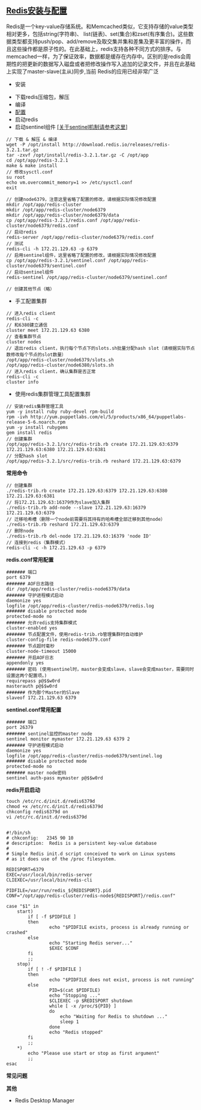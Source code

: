 ## [Redis安装与配置](https://github.com/antirez/redis) ##
  Redis是一个key-value存储系统。和Memcached类似，它支持存储的value类型相对更多，包括string(字符串)、 list(链表)、set(集合)和zset(有序集合)。这些数据类型都支持push/pop、add/remove及取交集并集和差集及更丰富的操作，而且这些操作都是原子性的。在此基础上，redis支持各种不同方式的排序。与memcached一样，为了保证效率，数据都是缓存在内存中。区别的是redis会周期性的把更新的数据写入磁盘或者把修改操作写入追加的记录文件，并且在此基础上实现了master-slave(主从)同步,当前 Redis的应用已经非常广泛

- 安装
 * 下载redis压缩包，解压
 * 编译
 * [配置](http://www.cnblogs.com/wenanry/archive/2012/02/26/2368398.html)
 * 启动redis
 * 启动sentinel组件 [[关于sentinel机制请参考这里]](https://segmentfault.com/a/1190000002680804)
```
// 下载 & 解压 & 编译
wget -P /opt/install http://download.redis.io/releases/redis-3.2.1.tar.gz
tar -zxvf /opt/install/redis-3.2.1.tar.gz -C /opt/app
cd /opt/app/redis-3.2.1
make & make install
// 修改sysctl.conf
su root
echo vm.overcommit_memory=1 >> /etc/sysctl.conf
exit

// 创建node6379，注意这里省略了配置的修改，请根据实际情况修改配置
mkdir /opt/app/redis-cluster
mkdir /opt/app/redis-cluster/node6379
mkdir /opt/app/redis-cluster/node6379/data
cp /opt/app/redis-3.2.1/redis.conf /opt/app/redis-cluster/node6379/redis.conf
// 启动redis
redis-server /opt/app/redis-cluster/node6379/redis.conf
// 测试
redis-cli -h 172.21.129.63 -p 6379
// 启用sentinel组件，这里省略了配置的修改，请根据实际情况修改配置
cp /opt/app/redis-3.2.1/sentinel.conf /opt/app/redis-cluster/node6379/sentinel.conf
// 启动sentinel组件
redis-sentinel /opt/app/redis-cluster/node6379/sentinel.conf

// 创建其他节点（略）
```

- 手工配置集群
```
// 进入redis client
redis-cli -c
// 和6380建立通信
cluster meet 172.21.129.63 6380
// 查看集群节点
cluster nodes
// 退出redis client，执行每个节点下的slots.sh批量分配hash slot（请根据实际节点数修改每个节点的slot数量）
/opt/app/redis-cluster/node6379/slots.sh
/opt/app/redis-cluster/node6380/slots.sh
// 进入redis client，确认集群是否正常
redis-cli -c
cluster info
```

-  使用redis集群管理工具配置集群
```
// 安装redis集群管理工具
yum -y install ruby ruby-devel rpm-build
rpm -ivh http://yum.puppetlabs.com/el/5/products/x86_64/puppetlabs-release-5-6.noarch.rpm
yum -y install rubygems
gem install redis
// 创建集群
/opt/app/redis-3.2.1/src/redis-trib.rb create 172.21.129.63:6379 172.21.129.63:6380 172.21.129.63:6381
// 分配hash slot
/opt/app/redis-3.2.1/src/redis-trib.rb reshard 172.21.129.63:6379
```

**常用命令**
```
// 创建集群
./redis-trib.rb create 172.21.129.63:6379 172.21.129.63:6380 172.21.129.63:6381
// 将172.21.129.63:16379作为slave加入集群
./redis-trib.rb add-node --slave 172.21.129.63:16379 172.21.129.63:6379
// 迁移哈希槽（删除一个node前需要将其持有的哈希槽全部迁移到其他node）
./redis-trib.rb reshard 172.21.129.63:6379
// 删除node
./redis-trib.rb del-node 172.21.129.63:16379 'node ID'
// 连接到redis（集群模式）
redis-cli -c -h 172.21.129.63 -p 6379

```

**redis.conf常用配置**
```
####### 端口
port 6379
####### AOF日志路径
dir /opt/app/redis-cluster/redis-node6379/data
####### 守护进程模式启动
daemonize yes
logfile /opt/app/redis-cluster/redis-node6379/redis.log
####### disable protected mode
protected-mode no
####### 允许redis支持集群模式
cluster-enabled yes
####### 节点配置文件，使用redis-trib.rb管理集群时自动维护
cluster-config-file redis-node6379.conf
####### 节点超时毫秒
cluster-node-timeout 15000
####### 开启AOF日志
appendonly yes
####### 密码 (使用sentinel时，master会变成slave，slave会变成master，需要同时设置这两个配置项。)
requirepass p@$$w0rd
masterauth p@$$w0rd
####### 作为那个Master的Slave
slaveof 172.21.129.63 6379
```

**sentinel.conf常用配置**
```
####### 端口
port 26379
####### sentinel监控的master node
sentinel monitor mymaster 172.21.129.63 6379 2
####### 守护进程模式启动
daemonize yes
logfile /opt/app/redis-cluster/redis-node6379/sentinel.log
####### disable protected mode
protected-mode no
####### master node密码
sentinel auth-pass mymaster p@$$w0rd
```

**redis开启启动**
```
touch /etc/rc.d/init.d/redis6379d
chmod +x /etc/rc.d/init.d/redis6379d
chkconfig redis6379d on
vi /etc/rc.d/init.d/redis6379d


#!/bin/sh
# chkconfig:   2345 90 10
# description:  Redis is a persistent key-value database
#
# Simple Redis init.d script conceived to work on Linux systems
# as it does use of the /proc filesystem.

REDISPORT=6379
EXEC=/usr/local/bin/redis-server
CLIEXEC=/usr/local/bin/redis-cli

PIDFILE=/var/run/redis_${REDISPORT}.pid
CONF="/opt/app/redis-cluster/redis-node${REDISPORT}/redis.conf"

case "$1" in
    start)
        if [ -f $PIDFILE ]
        then
                echo "$PIDFILE exists, process is already running or crashed"
        else
                echo "Starting Redis server..."
                $EXEC $CONF
        fi
        ;;
    stop)
        if [ ! -f $PIDFILE ]
        then
                echo "$PIDFILE does not exist, process is not running"
        else
                PID=$(cat $PIDFILE)
                echo "Stopping ..."
                $CLIEXEC -p $REDISPORT shutdown
                while [ -x /proc/${PID} ]
                do
                    echo "Waiting for Redis to shutdown ..."
                    sleep 1
                done
                echo "Redis stopped"
        fi
        ;;
    *)
        echo "Please use start or stop as first argument"
        ;;
esac
```

**常见问题**

**其他**
- Redis Desktop Manager